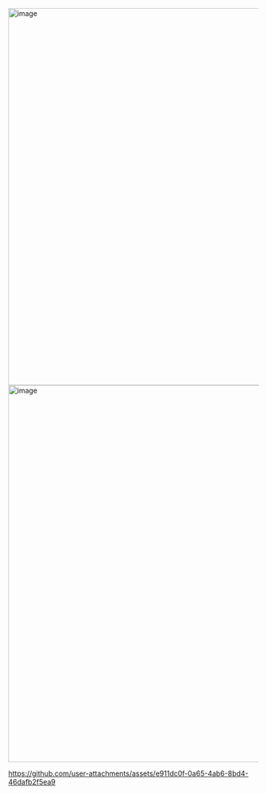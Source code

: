 <img width="759" alt="image" src="https://github.com/user-attachments/assets/6763264c-3fdd-4511-a3c3-9f38ff82f40b" />

<img width="759" alt="image" src="https://github.com/user-attachments/assets/7d678d9f-3749-47db-9fdc-83c3579f8a58" />

https://github.com/user-attachments/assets/e911dc0f-0a65-4ab6-8bd4-46dafb2f5ea9
